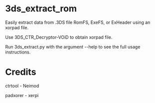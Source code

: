 3ds_extract_rom
============

Easily extract data from .3DS file RomFS, ExeFS, or ExHeader using an xorpad file.

Use 3DS_CTR_Decryptor-VOiD to obtain xorpad file.

Run 3ds_extract.py with the argument --help to see the full usage instructions.


Credits
============

ctrtool - Neimod

padxorer - xerpi
